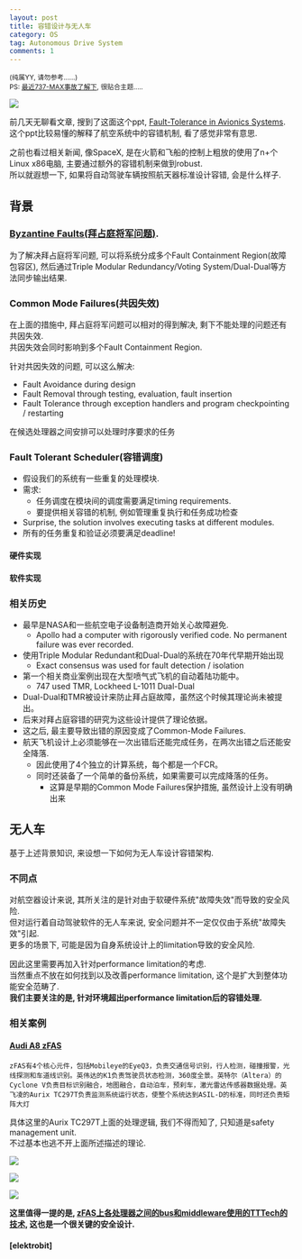 ```yaml
---
layout: post
title: 容错设计与无人车
category: OS
tag: Autonomous Drive System
comments: 1
---
```


<small>(纯属YY, 请勿参考......)  
  PS: [最近737-MAX事故了解下](https://baijiahao.baidu.com/s?id=1627695537914121317&wfr=spider&for=pc), 很贴合主题..... </small>

![](http://blog.iotwrt.com/images/safety.svg)

前几天无聊看文章, 搜到了这面这个ppt, [Fault-Tolerance in Avionics Systems](https://cs.unc.edu/~anderson/teach/comp790/papers/fault_tolerance_avionics.pdf).    
这个ppt比较易懂的解释了航空系统中的容错机制, 看了感觉非常有意思.  

之前也看过相关新闻, 像SpaceX, 是在火箭和飞船的控制上粗放的使用了n+个Linux x86电脑, 主要通过额外的容错机制来做到robust.   
所以就遐想一下, 如果将自动驾驶车辆按照航天器标准设计容错, 会是什么样子.  


## 背景

### [Byzantine Faults(拜占庭将军问题)](https://baike.baidu.com/item/%E6%8B%9C%E5%8D%A0%E5%BA%AD%E5%B0%86%E5%86%9B%E9%97%AE%E9%A2%98/265656?fr=aladdin).  

为了解决拜占庭将军问题, 可以将系统分成多个Fault Containment Region(故障包容区), 然后通过Triple Modular Redundancy/Voting System/Dual-Dual等方法同步输出结果.


### Common Mode Failures(共因失效)

在上面的措施中, 拜占庭将军问题可以相对的得到解决, 剩下不能处理的问题还有共因失效.  
共因失效会同时影响到多个Fault Containment Region.

针对共因失效的问题, 可以这么解决:
* Fault Avoidance during design
* Fault Removal through testing, evaluation, fault insertion
* Fault Tolerance through exception handlers and program checkpointing / restarting

在候选处理器之间安排可以处理时序要求的任务

### Fault Tolerant Scheduler(容错调度)
* 假设我们的系统有一些重复的处理模块.
* 需求:
    * 任务调度在模块间的调度需要满足timing requirements.
    * 要提供相关容错的机制, 例如管理重复执行和任务成功检查
* Surprise, the solution involves executing tasks at different modules.
* 所有的任务重复和验证必须要满足deadline!

#### 硬件实现



#### 软件实现


### 相关历史
<!-- (Uh-huh? 平行驾驶板?) -->

* 最早是NASA和一些航空电子设备制造商开始关心故障避免.
    * Apollo had a computer with rigorously verified code. No permanent failure was ever recorded.
* 使用Triple Modular Redundant和Dual-Dual的系统在70年代早期开始出现
    * Exact consensus was used for fault detection / isolation
* 第一个相关商业案例出现在大型喷气式飞机的自动着陆功能中。
    * 747 used TMR, Lockheed L-1011 Dual-Dual
* Dual-Dual和TMR被设计来防止拜占庭故障，虽然这个时候其理论尚未被提出。
* 后来对拜占庭容错的研究为这些设计提供了理论依据。
* 这之后, 最主要导致出错的原因变成了Common-Mode Failures.
* 航天飞机设计上必须能够在一次出错后还能完成任务，在两次出错之后还能安全降落.
    * 因此使用了4个独立的计算系统，每个都是一个FCR。
    * 同时还装备了一个简单的备份系统，如果需要可以完成降落的任务。
        * 这算是早期的Common Mode Failures保护措施, 虽然设计上没有明确出来

## 无人车

基于上述背景知识, 来设想一下如何为无人车设计容错架构.

### 不同点

对航空器设计来说, 其所关注的是针对由于软硬件系统"故障失效"而导致的安全风险.  
但对运行着自动驾驶软件的无人车来说, 安全问题并不一定仅仅由于系统"故障失效"引起.  
更多的场景下, 可能是因为自身系统设计上的limitation导致的安全风险.  

因此这里需要再加入针对performance limitation的考虑.  
当然重点不放在如何找到以及改善performance limitation, 这个是扩大到整体功能安全范畴了.  
**我们主要关注的是, 针对环境超出performance limitation后的容错处理.**  


### 相关案例

#### [Audi A8 zFAS](https://www.audi-technology-portal.de/en/electrics-electronics/driver-assistant-systems/audi-a8-central-driver-assistance-controller-zfas)

    zFAS有4个核心元件，包括Mobileye的EyeQ3，负责交通信号识别，行人检测，碰撞报警，光线探测和车道线识别。英伟达的K1负责驾驶员状态检测，360度全景。英特尔（Altera）的Cyclone V负责目标识别融合，地图融合，自动泊车，预刹车，激光雷达传感器数据处理。英飞凌的Aurix TC297T负责监测系统运行状态，使整个系统达到ASIL-D的标准，同时还负责矩阵大灯

具体这里的Aurix TC297T上面的处理逻辑, 我们不得而知了, 只知道是safety management unit.  
不过基本也逃不开上面所述描述的理论.

![](https://edge.slashgear.com/wp-content/uploads/2017/09/03_vernetzung-zFAS-Aktuatoren-1018x720.jpg)

![](https://edge.slashgear.com/wp-content/uploads/2017/09/Screen-Shot-2017-09-11-at-4.25.50-PM-1280x716.jpg)

![](https://pic2.zhimg.com/v2-8b1f85bba1821eab133f370d6f9d72ed_r.jpg)


**这里值得一提的是, [zFAS上各处理器之间的bus和middleware使用的TTTech的技术](https://www.tttech.com/press/tttech-and-infineon-to-speed-up-the-development-in-autonomous-driving/), 这也是一个很关键的安全设计.**


#### [elektrobit]
